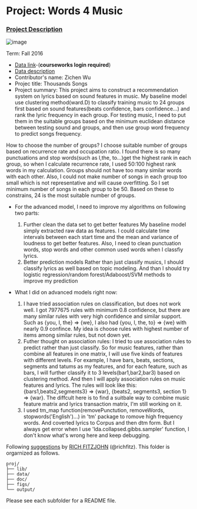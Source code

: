 # Project: Words 4 Music

### [Project Description](doc/Project4_desc.md)

![image](http://cdn.newsapi.com.au/image/v1/f7131c018870330120dbe4b73bb7695c?width=650)

Term: Fall 2016

+ [Data link](https://courseworks2.columbia.edu/courses/11849/files/folder/Project_Files?preview=763391)-(**courseworks login required**)
+ [Data description](doc/readme.html)
+ Contributor's name: Zichen Wu
+ Projec title: Thousands Songs
+ Project summary: This project aims to construct a recommendation system on lyrics based on sound features in music. My baseline model use clustering method(ward.D) to classify training music to 24 groups first based on sound features(beats confidence, bars confidence...) and rank the lyric frequency in each group. For testing music, I need to put them in the suitable groups based on the minimum euclidean distance between testing sound and groups, and then use group word frequency to predict songs frequency. 

How to choose the number of groups? I choose suitable number of groups based on recurrence rate and occupation ratio. I found there is so many punctuations and stop words(such as I,the, to...)get the highest rank in each group, so when I calculate recurrence rate, I used 50:100 highest rank words in my calculation. Groups should not have too many similar words with each other. Also, I could not make number of songs in each group too small which is not representative and will cause overfitting. So I set minimum number of songs in each group to be 50. Based on these to constrains, 24 is the most suitable number of groups.

+ For the advanced model, I need to improve my algorithms on following two parts:
	1. Further clean the data set to get better features
       	My baseline model simply extracted raw data as features. I could calculate time intervals between each start 		time and the mean and variance of loudness to get better features. Also, I need to clean punctuation words, stop words	      and other common used words when I classfiy lyrics.
	2. Better prediction models
	Rather than just classify musics, I should classify lyrics as well based on topic modeling. And than I should try	 logistic regression/random forest/Adaboost/SVM methods to improve my prediction
	
	
+ What I did on advanced models right now:
 	1. I have tried association rules on classification, but does not work well. I got 7977675 rules with minimum 0.8 	  confidence, but there are many similar rules with very high confidence and similar support. Such as {you, I, the} => 		{we}, I also had {you, I, the, to} => {we} with nearly 0.9 confince. My idea is choose rules with highest number of    		items among similar rules, but not down yet.
 	2. Futher thought on association rules: I tried to use association rules to predict rather than just classify. So for 	      music features, rather than combine all features in one matrix, I will use five kinds of features with different		levels. For example, I have bars, beats, sections, segments and tatums as my features, and for each feature, such as 	     bars, I will further classify it to 3 levels(bar1,bar2,bar3) based on clustering method. And then I will apply 	      	      association rules on music features and lyrics. The rules will look like this: {bars1,beats2,segments3} => {war},    	   {beats2, segments3, section 1} => {war}. The diffcult here is to find a suitbale way to combine music feature matrix   	  and lyrics transaction matrix, I'm still working on it.
 	3. I used tm_map function(removePunctution, removeWords, stopwords('English')...) in 'tm' package to romove high 	 frequency words. And coverted lyrics to Corpus and then dtm form. But I always get error when I use 
	'lda.collapsed.gibbs.sampler' function, I don't know what's wrong here and keep debugging.

	
Following [suggestions](http://nicercode.github.io/blog/2013-04-05-projects/) by [RICH FITZJOHN](http://nicercode.github.io/about/#Team) (@richfitz). This folder is orgarnized as follows.

```
proj/
├── lib/
├── data/
├── doc/
├── figs/
└── output/
```

Please see each subfolder for a README file.
